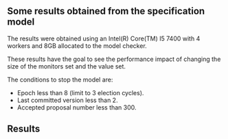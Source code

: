 ## Some results obtained from the specification model

The results were obtained using an Intel(R) Core(TM) I5 7400 with 4 workers and 8GB allocated to the model checker.

These results have the goal to see the performance impact of changing the size of the monitors set and the value set.

The conditions to stop the model are:
* Epoch less than 8 (limit to 3 election cycles).
* Last committed version less than 2.
* Accepted proposal number less than 300.

## Results
